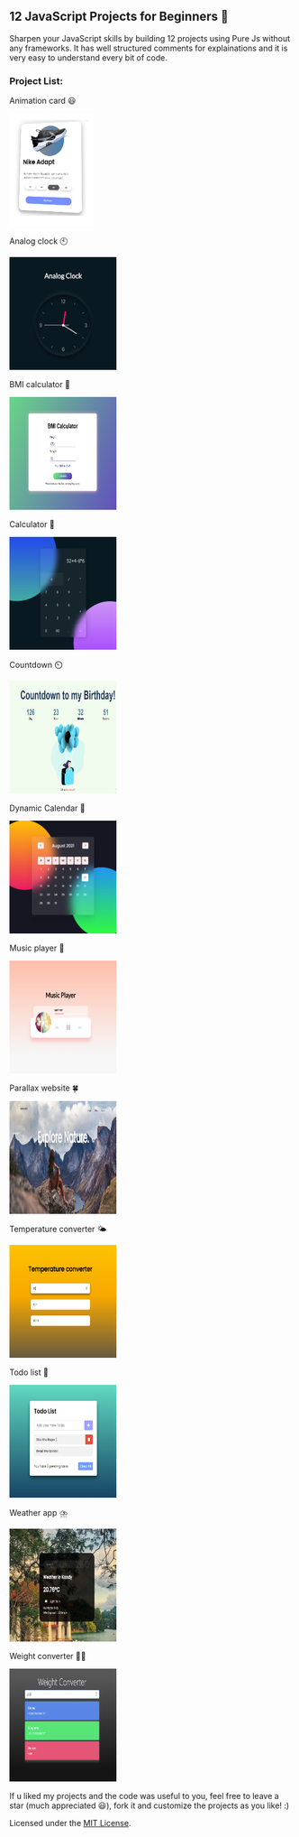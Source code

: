 ## 12 JavaScript Projects for Beginners 🚀

Sharpen your JavaScript skills by building 12 projects using Pure Js without any frameworks.
It has well structured comments for explainations and it is very easy to understand every bit of code.

### Project List:

<p> Animation card 😃</p>
<img src="./Assets/cardanimation.png" width="150px" height="200" alt="3d-card">
<br>

<p> Analog clock 🕙</p>
<img src="./Assets/analogclock.PNG" width="190px" height="200" alt="3d-card">
<br>

<p>BMI calculator 📲</p>
<img src="./Assets/bmicalc.PNG" width="190px" height="200" alt="3d-card">
<br>

<p> Calculator 📱</p>
<img src="./Assets/calc.PNG" width="190px" height="200" alt="3d-card">
<br>

<p> Countdown ⏲️</p>
<img src="./Assets/countdown.PNG" width="190px" height="200" alt="3d-card">
<br>

<p> Dynamic Calendar 📅</p>
<img src="./Assets/calendar.PNG" width="190px" height="200" alt="3d-card">
<br>

<p> Music player 🎵</p>
<img src="./Assets/musicplayer.PNG" width="190px" height="200" alt="3d-card">
<br>

<p> Parallax website 🍀</p>
<img src="./Assets/parallax.PNG" width="190px" height="200" alt="3d-card">
<br>

<p> Temperature converter 🌤️</p>
<img src="./Assets/temperature.PNG" width="190px" height="200" alt="3d-card">
<br>

<p>Todo list 📖</p>
<img src="./Assets/todo.PNG" width="190px" height="200" alt="3d-card">
<br>

<p> Weather app ⛈️</p>
<img src="./Assets/weather.PNG" width="190px" height="200" alt="3d-card">
<br>

<p>  Weight converter 🙇‍♂️</p>
<img src="./Assets/weight.PNG" width="190px" height="200" alt="3d-card">
<br>

If u liked my projects and the code was useful to you,
feel free to leave a star (much appreciated 😃), fork it and customize the projects as you like! :)

Licensed under the [MIT License](LICENSE).
